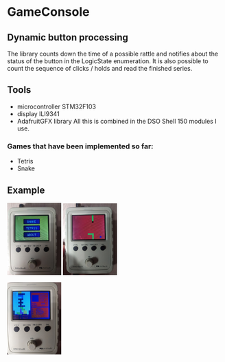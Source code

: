 # GameConsole
## Dynamic button processing
The library counts down the time of a possible rattle and notifies about the status of the button in the LogicState enumeration. It is also possible to count the sequence of clicks / holds and read the finished series.
## Tools
- microcontroller STM32F103
- display ILI9341
- AdafruitGFX library
All this is combined in the DSO Shell 150 modules I use.
### Games that have been implemented so far: 
- Tetris
- Snake
## Example
<img src="https://github.com/XForgivenGitX/Game-Console/blob/master/pictures/menu.jpg" width="25%"/>
<img src="https://github.com/XForgivenGitX/Game-Console/blob/master/pictures/snake.jpg" width="25%" />
<p class="snake">
  <img src="https://github.com/XForgivenGitX/Game-Console/blob/master/pictures/tetris.jpg" width="25%"/>
</div>
